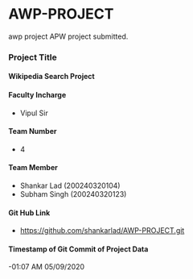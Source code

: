 # AWP-PROJECT
awp project
APW project submitted.


### Project Title
#### Wikipedia Search Project

#### Faculty Incharge 
- Vipul Sir

#### Team Number
- 4

#### Team Member
- Shankar Lad (200240320104)
- Subham Singh (200240320123)

#### Git Hub Link
- https://github.com/shankarlad/AWP-PROJECT.git

#### Timestamp of Git Commit of Project Data
-01:07 AM 05/09/2020

